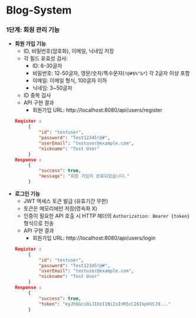 # Blog-System

### 1단계: 회원 관리 기능

- **회원 가입 기능**
    - ID, 비밀번호(암호화), 이메일, 닉네임 저장
    - 각 필드 유효성 검사:
        - ID: 6-30글자
        - 비밀번호: 12-50글자, 영문/숫자/특수문자(`!@#$%^&*`) 각 2글자 이상 포함
        - 이메일: 이메일 형식, 100글자 이하
        - 닉네임: 3~50글자
    - ID 중복 검사
    - API 구현 결과 
      - 회원가입 URL: http://localhost:8080/api/users/register
  ```json
  Reqister :
       {
           "id": "testuser",
           "password": "Test12345!@#",
           "userEmail": "testuser@example.com",
           "nickname": "Test User"
       }
  Response :
       {
           "success": true,
           "message": "회원 가입이 완료되었습니다."
       }
- **로그인 기능**
  - JWT 액세스 토큰 발급 (유효기간 무한)
  - 토큰은 메모리에만 저장(영속화 X)
  - 인증이 필요한 API 호출 시 HTTP 헤더의 `Authorization: Bearer {token}` 형식으로 전송
  - API 구현 결과
    - 회원가입 URL: http://localhost:8080/api/users/login
  ```json
  Reqister :
       {
           "id": "testuser",
           "password": "Test12345!@#",
           "userEmail": "testuser@example.com",
           "nickname": "Test User"
       }
  Response :
       {
           "success": true,
           "token": "eyJhbGciOiJIUzI1NiIsInR5cCI6IkpXVCJ9..."
       }
